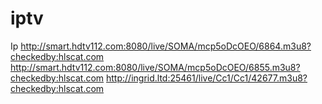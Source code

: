 # iptv
Ip
http://smart.hdtv112.com:8080/live/SOMA/mcp5oDcOEO/6864.m3u8?checkedby:hlscat.com
http://smart.hdtv112.com:8080/live/SOMA/mcp5oDcOEO/6855.m3u8?checkedby:hlscat.com
http://ingrid.ltd:25461/live/Cc1/Cc1/42677.m3u8?checkedby:hlscat.com
